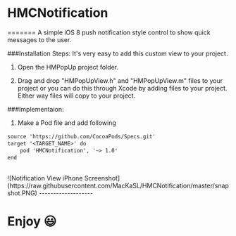 # HMCNotification
=======
A simple iOS 8 push notification style control to show quick messages to the user.


###Installation Steps:
It's very easy to add this custom view to your project.

1) Open the HMPopUp project folder.

2) Drag and drop "HMPopUpView.h" and "HMPopUpView.m" files to your project or you can do this through Xcode by adding files to your project. Either way files will copy to your project.


###Implementaion:
1) Make a Pod file and add following

```
source 'https://github.com/CocoaPods/Specs.git'
target '<TARGET_NAME>' do
	pod 'HMCNotification', '~> 1.0'
end
```

<br>
![Notification View iPhone Screenshot](https://raw.githubusercontent.com/MacKaSL/HMCNotification/master/snapshot.PNG)
-------------------
<br>

Enjoy :smiley:
===
